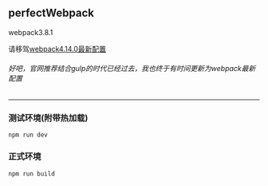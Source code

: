 ## perfectWebpack
webpack3.8.1


请移驾<a href="https://github.com/humorHan/webpack4.x">webpack4.14.0最新配置</a>


###### 好吧，官网推荐结合gulp的时代已经过去，我也终于有时间更新为webpack最新配置
<hr/>

### 测试环境(附带热加载)
```
npm run dev
```

### 正式环境
```
npm run build
```
